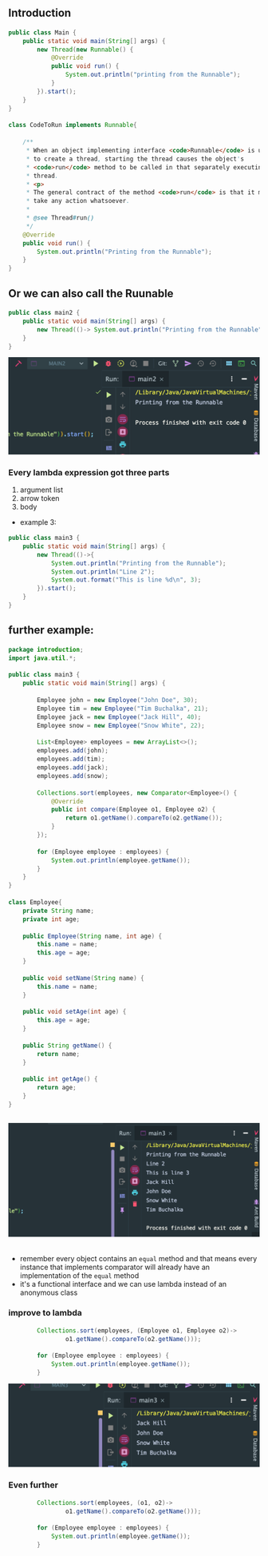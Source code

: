 ## Introduction

```java
public class Main {
    public static void main(String[] args) {
        new Thread(new Runnable() {
            @Override
            public void run() {
                System.out.println("printing from the Runnable");
            }
        }).start();
    }
}

class CodeToRun implements Runnable{

    /**
     * When an object implementing interface <code>Runnable</code> is used
     * to create a thread, starting the thread causes the object's
     * <code>run</code> method to be called in that separately executing
     * thread.
     * <p>
     * The general contract of the method <code>run</code> is that it may
     * take any action whatsoever.
     *
     * @see Thread#run()
     */
    @Override
    public void run() {
        System.out.println("Printing from the Runnable");
    }
}
```

## Or we can also call the Ruunable
```java
public class main2 {
    public static void main(String[] args) {
        new Thread(()-> System.out.println("Printing from the Runnable")).start();
    }
}
```
![](img/2020-03-16-18-26-56.png)


### Every lambda expression got three parts
1. argument list
2. arrow token
3. body


- example 3:
```java
public class main3 {
    public static void main(String[] args) {
        new Thread(()->{
            System.out.println("Printing from the Runnable");
            System.out.println("Line 2");
            System.out.format("This is line %d\n", 3);
        }).start();
    }
}
```

## further example:

```java
package introduction;
import java.util.*;

public class main3 {
    public static void main(String[] args) {

        Employee john = new Employee("John Doe", 30);
        Employee tim = new Employee("Tim Buchalka", 21);
        Employee jack = new Employee("Jack Hill", 40);
        Employee snow = new Employee("Snow White", 22);

        List<Employee> employees = new ArrayList<>();
        employees.add(john);
        employees.add(tim);
        employees.add(jack);
        employees.add(snow);

        Collections.sort(employees, new Comparator<Employee>() {
            @Override
            public int compare(Employee o1, Employee o2) {
                return o1.getName().compareTo(o2.getName());
            }
        });

        for (Employee employee : employees) {
            System.out.println(employee.getName());
        }
    }
}

class Employee{
    private String name;
    private int age;

    public Employee(String name, int age) {
        this.name = name;
        this.age = age;
    }

    public void setName(String name) {
        this.name = name;
    }

    public void setAge(int age) {
        this.age = age;
    }

    public String getName() {
        return name;
    }

    public int getAge() {
        return age;
    }
}
```
![](img/2020-03-16-20-21-56.png)
---


## 
- remember every object contains an `equal` method and that means every instance that implements comparator 
  will already have an implementation of the `equal` method 
- it's a functional interface and we can use lambda instead of an anonymous class 

### improve to lambda

```java
        Collections.sort(employees, (Employee o1, Employee o2)->
                o1.getName().compareTo(o2.getName()));

        for (Employee employee : employees) {
            System.out.println(employee.getName());
        }
```
![](img/2020-03-16-20-37-30.png)


### Even further
```java
        Collections.sort(employees, (o1, o2)->
                o1.getName().compareTo(o2.getName()));

        for (Employee employee : employees) {
            System.out.println(employee.getName());
        }
```

